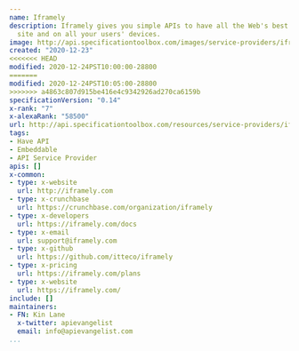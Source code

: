 ```yaml
---
name: Iframely
description: Iframely gives you simple APIs to have all the Web's best media on your
  site and on all your users' devices.
image: http://api.specificationtoolbox.com/images/service-providers/iframely.jpg
created: "2020-12-23"
<<<<<<< HEAD
modified: 2020-12-24PST10:00:00-28800
=======
modified: 2020-12-24PST10:05:00-28800
>>>>>>> a4863c807d915be416e4c9342926ad270ca6159b
specificationVersion: "0.14"
x-rank: "7"
x-alexaRank: "58500"
url: http://api.specificationtoolbox.com/resources/service-providers/iframely/
tags:
- Have API
- Embeddable
- API Service Provider
apis: []
x-common:
- type: x-website
  url: http://iframely.com
- type: x-crunchbase
  url: https://crunchbase.com/organization/iframely
- type: x-developers
  url: https://iframely.com/docs
- type: x-email
  url: support@iframely.com
- type: x-github
  url: https://github.com/itteco/iframely
- type: x-pricing
  url: https://iframely.com/plans
- type: x-website
  url: https://iframely.com/
include: []
maintainers:
- FN: Kin Lane
  x-twitter: apievangelist
  email: info@apievangelist.com
...
```

